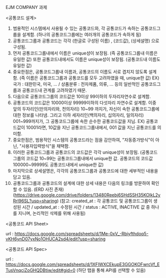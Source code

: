 EJM COMPANY 과제

<공통코드 설계>

1. 범용적인 시스템에서 사용될 수 있는 공통코드와, 각 공통코드가 속하는 공통코드그룹을 설계함. (하나의 공통코드그룹에는 여러개의 공통코드가 속하게 됨)
2. 공통코드그룹과 공통코드는 각각 (한글로 구성된 이름) , (코드값), (상세설명) 으로 구성됨.
3. 먼저 공통코드그룹내에서 이름은 unique성이 보장됨. (즉 공통코드그룹내 이름은 유일한 값) 또한 공통코드내에서도 이름은 unique성이 보장됨. (공통코드내 이름도 유일한 값)
4. 중요한점은, 공통코드그룹내 이름과, 공통코드의 이름도 서로 겹치지 않도록 설계함. (즉 이름은 공통코드그룹과 공통코드를 모두 고려하였을 때, unique한 값)
   EX) 국가 : 대한민국, 미국, ... / 상품분류 : 전자제품, 의류, ... 등의 일반적인 공통코드그룹과 공통코드내 관계를 고려하였기 때문.  
5. 다음으로 공통코드그룹의 코드값은 10이상 99이하의 두자리자연수로 설계함.
6. 공통코드의 코드값은 10000이상 99999이하의 다섯자리 자연수로 설계함. 이중 앞의 두자리인(만의자리와, 천의자리) 10~99 까지가, 자신이 속한 공통코드그룹에 대한 정보를 나타냄.
   그리고 이하 세자리인(백의자리, 십의자리, 일의자리) 001~999까지가, 그 공통코드그룹에 속한 순수한 공통코드값을 지님. 
   EX) 공통코드값이 10001라면, 10값을 지닌 공통코드그룹내에서, 001 값을 지닌 공통코드를 의미함.
7. 중요한점은, 범용적인 시스템의 공통코드라는 점을 감안하여, "자동증가방식"이 아닌, "사용자입력방식"을 채택함.
8. 이러한 공통코드그룹과 공통코드의 코드값은 각각 unique성이 보장됨.
   (공통코드그룹의 코드값 10~99는 공통코드그룹내에서 unique한 값. 공통코드의 코드값 100000~99999도 공통코드내에서 unique한 값)
9. 마지막으로 상세설명은, 각각의 공통코드그룹과 공통코드에 대한 세부적인 내용을 담고 있음.
10. 공통코드그룹과 공통코드의 설계에 대한 상세 내용은 다음의 링크를 방문하여 확인 할 수 있음. (ERD 사진 존재)
   (https://drive.google.com/drive/folders/13480Reebj6SHdSSH35KOlkL2yRrI96SL?usp=sharing)
   (참고: created_at : 각 공통코드 및 공통코드그룹이 생성된 시간 / updated_at : 수정된 시간 / status : ACTIVE, INACTIVE 값 중 하나를 지니며, 논리적인 삭제를 위해 사용됨)


<공통코드 API Sheet>

url : https://docs.google.com/spreadsheets/d/1Me-0xV_-Rbiyfthdoq5-vKH6ynD07yxNo1OHUCA2sd4/edit?usp=sharing

<공통코드 API Spec>

url : https://docs.google.com/spreadsheets/d/1XFlWXCEkupE3GGOKOFwrcVf_ETusVnqciZoGHQDBtiw/edit#gid=0
(하단 탭을 통해 API를 선택할 수 있음)
